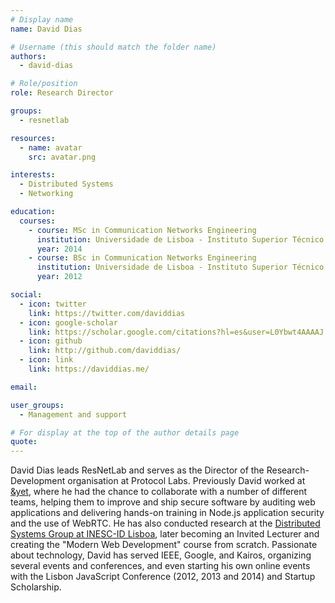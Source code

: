 ```yaml
---
# Display name
name: David Dias

# Username (this should match the folder name)
authors:
  - david-dias

# Role/position
role: Research Director

groups:
  - resnetlab

resources:
  - name: avatar
    src: avatar.png

interests:
  - Distributed Systems
  - Networking

education:
  courses:
    - course: MSc in Communication Networks Engineering
      institution: Universidade de Lisboa - Instituto Superior Técnico
      year: 2014
    - course: BSc in Communication Networks Engineering
      institution: Universidade de Lisboa - Instituto Superior Técnico
      year: 2012

social:
  - icon: twitter
    link: https://twitter.com/daviddias
  - icon: google-scholar
    link: https://scholar.google.com/citations?hl=es&user=L0Ybwt4AAAAJ
  - icon: github
    link: http://github.com/daviddias/
  - icon: link
    link: https://daviddias.me/

email:

user_groups:
  - Management and support

# For display at the top of the author details page
quote:
---
```


David Dias leads ResNetLab and serves as the Director of the Research-Development organisation at Protocol Labs. Previously David worked at [&yet](https://andyet.com/), where he had the chance to collaborate with a number of different teams, helping them to improve and ship secure software by auditing web applications and delivering hands-on training in Node.js application security and the use of WebRTC. He has also conducted research at the [Distributed Systems Group at INESC-ID Lisboa](https://www.gsd.inesc-id.pt/), later becoming an Invited Lecturer and creating the "Modern Web Development" course from scratch. Passionate about technology, David has served IEEE, Google, and Kairos, organizing several events and conferences, and even starting his own online events with the Lisbon JavaScript Conference (2012, 2013 and 2014) and Startup Scholarship.
